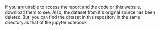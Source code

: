 If you are unable to access the report and the code on this website, download them to see. Also, the dataset from it's original source has been deleted. But, you can find the dataset in this repository in the same directory as that of the jupyter notebook
